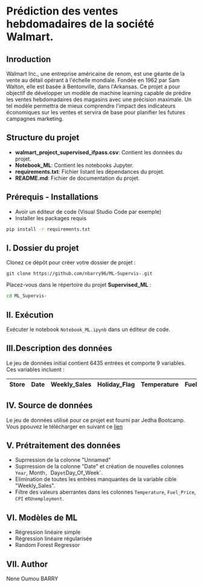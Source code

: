 # Prédiction des ventes hebdomadaires de la société Walmart.
## Inroduction
Walmart Inc., une entreprise américaine de renom, est une géante de la vente au détail opérant à l'échelle mondiale. Fondée en 1962 par Sam Walton, elle est basée à Bentonville, dans
l'Arkansas.
Ce projet a pour objectif de développer un modèle de machine learning capable de prédire les ventes hebdomadaires des magasins avec une précision maximale. Un tel modèle permettra de mieux comprendre l'impact des indicateurs économiques sur les ventes et servira de base pour planifier les futures campagnes marketing.

## Structure du projet
- **walmart_project_supervised_ifpass.csv**: Contient les données du projet.
- **Notebook_ML**: Contient les notebooks Jupyter.
- **requirements.txt**: Fichier listant les dépendances du projet.
- **README.md**: Fichier de documentation du projet.

## Prérequis - Installations
* Avoir un éditeur de code (Visual Studio Code par exemple)
* Installer les packages requis
```bash
pip install -r requirements.txt
```
## I. Dossier du projet
Clonez ce dépôt pour créer votre dossier de projet :

`git clone https://github.com/nbarry96/ML-Supervis-.git`

Placez-vous dans le répertoire du projet **Supervised_ML** :

```bash
cd ML_Supervis-
```

## II. Exécution
Exécuter le notebook `Notebook_ML.ipynb` dans un éditeur de code.

## III.Description des données
Le jeu de données initial contient 6435 entrées et comporte 9 variables. Ces variables
incluent :

Store | Date | Weekly_Sales | Holiday_Flag | Temperature | Fuel_Price | CPI | Unemployment | Unnamed 
|--------------|-------------|-----------------|-----------------|-----------------|----------------|-----------|----------------|-----------|
## IV. Source de données
Le jeu de données utilisé pour ce projet est fourni par Jedha Bootcamp. Vous ppouvez le télécharger en suivant ce [lien]()

## V. Prétraitement des données
* Suprression de la colonne "Unnamed"
* Suprression de la colonne "Date" et création de nouvelles colonnes `Year`, Month`, `Day` et `Day_Of_Week`.
* Elimination de toutes les entrées manquantes de la variable cible "Weekly_Sales".
* Filtre des valeurs aberrantes dans les colonnes `Temperature`, `Fuel_Price`, `CPI` et`Unemployment`.

## VI. Modèles de ML
* Régression linéaire simple
* Régression linéaire régularisée
* Random Forest Regressor

## VII. Author
Nene Oumou BARRY

